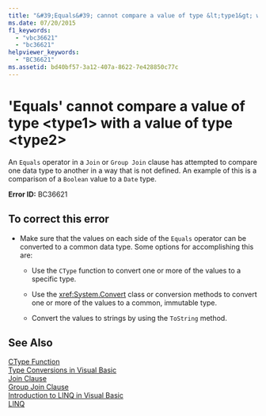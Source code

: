 ```yaml
---
title: "&#39;Equals&#39; cannot compare a value of type &lt;type1&gt; with a value of type &lt;type2&gt;"
ms.date: 07/20/2015
f1_keywords: 
  - "vbc36621"
  - "bc36621"
helpviewer_keywords: 
  - "BC36621"
ms.assetid: bd40bf57-3a12-407a-8622-7e428850c77c
---
```

# &#39;Equals&#39; cannot compare a value of type &lt;type1&gt; with a value of type &lt;type2&gt;
An `Equals` operator in a `Join` or `Group Join` clause has attempted to compare one data type to another in a way that is not defined. An example of this is a comparison of a `Boolean` value to a `Date` type.  
  
 **Error ID:** BC36621  
  
## To correct this error  
  
- Make sure that the values on each side of the `Equals` operator can be converted to a common data type. Some options for accomplishing this are:  
  
  - Use the `CType` function to convert one or more of the values to a specific type.  
  
  - Use the <xref:System.Convert> class or conversion methods to convert one or more of the values to a common, immutable type.  
  
  - Convert the values to strings by using the `ToString` method.  
  
## See Also  
 [CType Function](../../visual-basic/language-reference/functions/ctype-function.md)  
 [Type Conversions in Visual Basic](../../visual-basic/programming-guide/language-features/data-types/type-conversions.md)  
 [Join Clause](../../visual-basic/language-reference/queries/join-clause.md)  
 [Group Join Clause](../../visual-basic/language-reference/queries/group-join-clause.md)  
 [Introduction to LINQ in Visual Basic](../../visual-basic/programming-guide/language-features/linq/introduction-to-linq.md)  
 [LINQ](../../visual-basic/programming-guide/language-features/linq/index.md)
